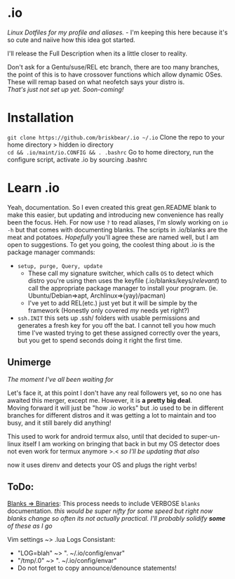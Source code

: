# .io
_Linux Dotfiles for my profile and aliases._ - I'm keeping this here because it's so cute
 and naiive how this idea got started.

I'll release the Full Description when its a little closer to reality.  

Don't ask for a Gentu/suse/REL etc branch, there are too many branches, the point of this
 is to have crossover functions which allow dynamic OSes.  
These will remap based on what neofetch says your distro is.  
_That's just not set up yet. Soon-coming!_

# Installation

`git clone https://github.com/briskbear/.io ~/.io` Clone the repo to your home directory >
hidden io directory  
`cd && .io/maint/io.CONFIG && . .bashrc` Go to home directory, run the configure script, 
activate .io by sourcing .bashrc

# Learn .io

Yeah, documentation. So I even created this great gen.README blank to make this easier, but
updating and introducing new convenience has really been the focus. Heh. For now use `?` 
to read aliases, I'm slowly working on `io -h` but that comes with documenting blanks. The 
scripts in .io/blanks are the meat and potatoes. _Hopefully_ you'll agree these are named 
well, but I am open to suggestions. To get you going, the coolest thing about .io is the 
package manager commands:  
  - `setup, purge, Query, update`  
    - These call my signature switcher, which calls `OS` to detect which distro you're using
    then uses the keyfile (.io/blanks/keys/_relevant_) to call the appropriate package 
    manager to install your program. (ie. Ubuntu/Debian=>apt, Archlinux=>(yay)/pacman)  
    - I've yet to add REL(etc.) just yet but it will be simple by the framework (Honestly only 
    covered _my_ needs yet right?)  
  - `ssh.INIT` this sets up .ssh/ folders with usable permissions and generates a fresh key
  for you off the bat. I cannot tell you how much time I've wasted trying to get these assigned
  correctly over the years, but you get to spend seconds doing it right the first time.  

## Unimerge  
_The moment I've all been waiting for_

Let's face it, at this point I don't have any real followers yet, so no one has awaited 
this merger, except me. However, it is __a pretty big deal__.  
Moving forward it will just be "how .io works" but .io used to be in different branches 
for different distros and it was getting a lot to maintain and too busy, and it still 
barely did anything!

This used to work for android termux also, until that decided to super-un-linux itself
I am working on bringing that back in but my OS detector does not even work for termux
anymore >.< _so I'll be updating that also_

now it uses direnv and detects your OS and plugs the right verbs! 

## ToDo:  
[Blanks => Binaries](https://www.simplified.guide/bash/compile-script "Compile Bash Script"): This process needs to include VERBOSE `blanks` documentation.
_this would be super nifty for some speed but right now blanks change so often its not 
actually practical. I'll probably solidify __some__ of these as I go_

Vim settings ~> .lua
Logs Consistant:  
 - "LOG=blah" ~> ". ~/.io/config/envar"  
 - "/tmp/.0" ~> ". ~/.io/config/envar"  
 - Do not forget to copy announce/denounce statements!  
